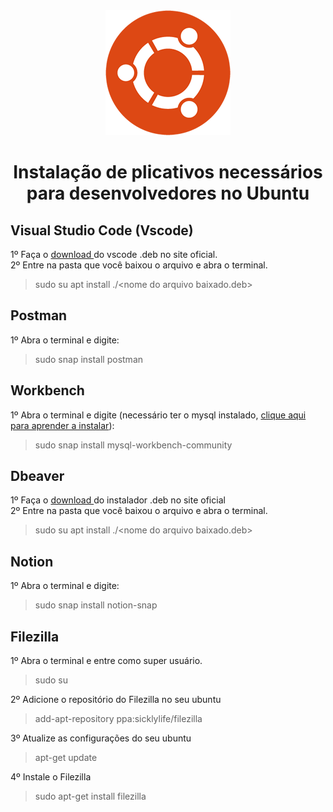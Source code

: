 <div align="center">
    <img src="./images/ubuntu.png"/>

# Instalação de plicativos necessários para desenvolvedores no Ubuntu
</div>


## Visual Studio Code (Vscode)

1º Faça o <a href="https://code.visualstudio.com/download"> download </a> do vscode .deb no site oficial.
<br>
2º Entre na pasta que você baixou o arquivo e abra o terminal.

> sudo su
> apt install ./&lt;nome do arquivo baixado.deb&gt;


## Postman

1º Abra o terminal e digite:
> sudo snap install postman

## Workbench

1º Abra o terminal e digite (necessário ter o mysql instalado, <a href="https://github.com/Paulo3678/Ubuntu_Config">clique aqui para aprender a instalar</a>):
> sudo snap install mysql-workbench-community

## Dbeaver

1º Faça o <a href="https://dbeaver.io/download/"> download </a> do instalador .deb no site oficial
<br>
2º Entre na pasta que você baixou o arquivo e abra o terminal.

> sudo su
> apt install ./&lt;nome do arquivo baixado.deb&gt;

## Notion

1º Abra o terminal e digite:
> sudo snap install notion-snap

## Filezilla

1º Abra o terminal e entre como super usuário.
> sudo su

2º Adicione o repositório do Filezilla no seu ubuntu
> add-apt-repository ppa:sicklylife/filezilla

3º Atualize as configurações do seu ubuntu
> apt-get update

4º Instale o Filezilla
> sudo apt-get install filezilla
